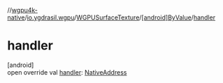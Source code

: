 //[wgpu4k-native](../../../../index.md)/[io.ygdrasil.wgpu](../../index.md)/[WGPUSurfaceTexture](../index.md)/[[android]ByValue](index.md)/[handler](handler.md)

# handler

[android]\
open override val [handler](handler.md): [NativeAddress](../../../ffi/-native-address/index.md)